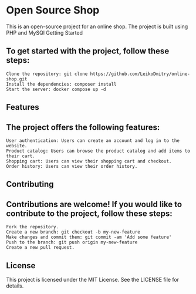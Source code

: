 Open Source Shop
================

This is an open-source project for an online shop. The project is built using PHP and MySQl
Getting Started

To get started with the project, follow these steps:
---------------------------------------------------

    Clone the repository: git clone https://github.com/LeikoDmitry/online-shop.git
    Install the dependencies: composer install
    Start the server: docker compose up -d

Features
--------

The project offers the following features:
------------------------------------------

    User authentication: Users can create an account and log in to the website.
    Product catalog: Users can browse the product catalog and add items to their cart.
    Shopping cart: Users can view their shopping cart and checkout.
    Order history: Users can view their order history.

Contributing
------------

Contributions are welcome! If you would like to contribute to the project, follow these steps:
----------------------------------------------------------------------------------------------

    Fork the repository.
    Create a new branch: git checkout -b my-new-feature
    Make changes and commit them: git commit -am 'Add some feature'
    Push to the branch: git push origin my-new-feature
    Create a new pull request.

License
-------

This project is licensed under the MIT License. See the LICENSE file for details.

